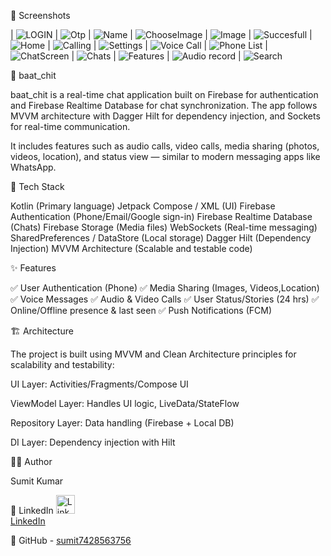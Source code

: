  📸 Screenshots  

| ![LOGIN](https://github.com/user-attachments/assets/b6f96a84-1ebf-4dac-b9c9-05de537c663c) | ![Otp](https://github.com/user-attachments/assets/68a5f9c3-966f-4799-bddf-30ce53a05bbd) | ![Name](https://github.com/user-attachments/assets/16f2cb36-f20e-40f3-84d1-6d1da2f6d0a8) |  ![ChooseImage](https://github.com/user-attachments/assets/f882f6d7-a22b-423f-a591-ebacd29ed668 ) | ![Image](https://github.com/user-attachments/assets/7713917d-4017-46a1-8f76-2c59ba50710a) | 
![Succesfull](https://github.com/user-attachments/assets/d0ca5dd7-abe5-439d-8aa7-a693d7fb7db7) | ![Home](https://github.com/user-attachments/assets/97526fa5-f7fd-47ea-8e48-7ec3a6171b39) | ![Calling](https://github.com/user-attachments/assets/37646dbf-1060-463e-ae37-29c0bed9763a) | ![Settings](https://github.com/user-attachments/assets/49c115cd-26bf-499c-a110-7a465dd05d8e) | ![Voice Call](https://github.com/user-attachments/assets/4105381e-11a0-4a00-b8fc-7bb1e7ec35ef) |
![Phone List](https://github.com/user-attachments/assets/732d0926-3c01-4330-bec9-d44a07ce52f3) | ![ChatScreen](https://github.com/user-attachments/assets/d3f856ab-7e10-46f0-82ff-72de6c3df5d7) | ![Chats](https://github.com/user-attachments/assets/a4561793-420f-45a1-a059-70bc11406050) | ![Features](https://github.com/user-attachments/assets/f76f2244-fafb-43ec-a9ab-deb28a6cccdf) | ![Audio record](https://github.com/user-attachments/assets/63af3751-f6f0-42da-a9b1-42dddc31e185)  |
 ![Search](https://github.com/user-attachments/assets/edd12f58-b3d0-44f3-8b27-d91bdd7d3508) 










📱 baat_chit

baat_chit is a real-time chat application built on Firebase for authentication and Firebase Realtime Database for chat synchronization. The app follows MVVM architecture with Dagger Hilt for dependency injection, and Sockets for real-time communication.

It includes features such as audio calls, video calls, media sharing (photos, videos, location), and status view — similar to modern messaging apps like WhatsApp.

🚀 Tech Stack

Kotlin (Primary language)
Jetpack Compose / XML (UI)
Firebase Authentication (Phone/Email/Google sign-in)
Firebase Realtime Database (Chats)
Firebase Storage (Media files)
WebSockets (Real-time messaging)
SharedPreferences / DataStore (Local storage)
Dagger Hilt (Dependency Injection)
MVVM Architecture (Scalable and testable code)

✨ Features

✅ User Authentication (Phone)
✅ Media Sharing (Images, Videos,Location)
✅ Voice Messages
✅ Audio & Video Calls 
✅ User Status/Stories (24 hrs)
✅ Online/Offline presence & last seen
✅ Push Notifications (FCM)

🏗️ Architecture

The project is built using MVVM and Clean Architecture principles for scalability and testability:

UI Layer: Activities/Fragments/Compose UI

ViewModel Layer: Handles UI logic, LiveData/StateFlow

Repository Layer: Data handling (Firebase + Local DB)

DI Layer: Dependency injection with Hilt

👨‍💻 Author

Sumit Kumar

💼 LinkedIn <a href="https://www.linkedin.com/in/sumit-kumar-chaurasiya-8525ba2b0/">
        <img src="https://github.com/user-attachments/assets/593e8426-0ff3-4ef9-b4ae-084700a242a2" alt="LinkedIn" width="30"/>
        <br/>LinkedIn
      </a>

📂 GitHub - [sumit7428563756](https://github.com/sumit7428563756)
